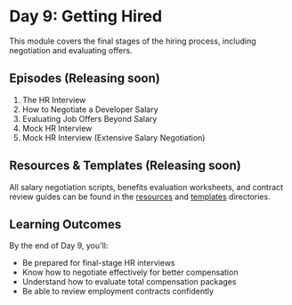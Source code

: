 # Day 9: Getting Hired

This module covers the final stages of the hiring process, including negotiation and evaluating offers.

## Episodes (Releasing soon)

1. The HR Interview
2. How to Negotiate a Developer Salary
3. Evaluating Job Offers Beyond Salary
4. Mock HR Interview
5. Mock HR Interview (Extensive Salary Negotiation)

## Resources & Templates (Releasing soon)

All salary negotiation scripts, benefits evaluation worksheets, and contract review guides can be found in the [resources](/Day-9-Getting-Hired/resources) and [templates](/Day-9-Getting-Hired/templates) directories.

## Learning Outcomes

By the end of Day 9, you'll:

- Be prepared for final-stage HR interviews
- Know how to negotiate effectively for better compensation
- Understand how to evaluate total compensation packages
- Be able to review employment contracts confidently
